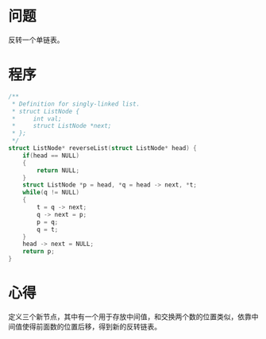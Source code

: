 # 问题
反转一个单链表。
# 程序
```C
/**
 * Definition for singly-linked list.
 * struct ListNode {
 *     int val;
 *     struct ListNode *next;
 * };
 */
struct ListNode* reverseList(struct ListNode* head) {
    if(head == NULL)
    {
        return NULL;
    }
    struct ListNode *p = head, *q = head -> next, *t;
    while(q != NULL)
    {
        t = q -> next;
        q -> next = p;
        p = q;
        q = t;
    }
    head -> next = NULL;
    return p;
}
```
# 心得
定义三个新节点，其中有一个用于存放中间值，和交换两个数的位置类似，依靠中间值使得前面数的位置后移，得到新的反转链表。
